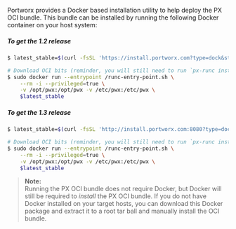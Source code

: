 Portworx provides a Docker based installation utility to help deploy the PX OCI
bundle.  This bundle can be installed by running the following Docker container
on your host system:

##### To get the 1.2 release
```bash
$ latest_stable=$(curl -fsSL 'https://install.portworx.com?type=dock&stork=false' | awk '/image: / {print $2}')

# Download OCI bits (reminder, you will still need to run `px-runc install ..` after this step)
$ sudo docker run --entrypoint /runc-entry-point.sh \
    --rm -i --privileged=true \
    -v /opt/pwx:/opt/pwx -v /etc/pwx:/etc/pwx \
    $latest_stable
```

##### To get the 1.3 release
```bash
$ latest_stable=$(curl -fsSL 'http://install.portworx.com:8080?type=dock&stork=false' | awk '/image: / {print $2}')

# Download OCI bits (reminder, you will still need to run `px-runc install ..` after this step)
$ sudo docker run --entrypoint /runc-entry-point.sh \
    --rm -i --privileged=true \
    -v /opt/pwx:/opt/pwx -v /etc/pwx:/etc/pwx \
    $latest_stable
```

>**Note:**<br/>Running the PX OCI bundle does not require Docker, but Docker will still be required to _install_ the PX OCI bundle.  If you do not have Docker installed on your target hosts, you can download this Docker package and extract it to a root tar ball and manually install the OCI bundle.